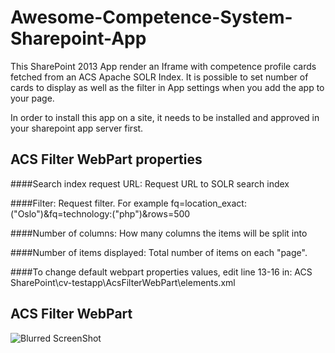 Awesome-Competence-System-Sharepoint-App
========================================

This SharePoint 2013 App render an Iframe with competence profile cards fetched from an ACS Apache SOLR Index. 
It is possible to set number of cards to display as well as the filter in App settings when you add the app to your page.

In order to install this app on a site, it needs to be installed and approved in your sharepoint app server first.

ACS Filter WebPart properties
-----------------------------
####Search index request URL:
Request URL to SOLR search index

####Filter:
Request filter. For example fq=location_exact:("Oslo")&fq=technology:("php")&rows=500

####Number of columns:
How many columns the items will be split into

####Number of items displayed:
Total number of items on each "page".

####To change default webpart properties values, edit line 13-16 in:
ACS SharePoint\cv-testapp\AcsFilterWebPart\elements.xml


ACS Filter WebPart
------------------
![Blurred ScreenShot](https://raw.github.com/altran/Awesome-Competence-System-Sharepoint-App/master/acs_filter_webpart_blurred.jpg)

